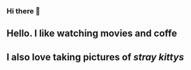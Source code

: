### Hi there 👋

<h2>Hello. I like watching movies and <strong>coffe</strong></h2>
<h2>I also love taking pictures of <em>stray kittys</em></h2>
